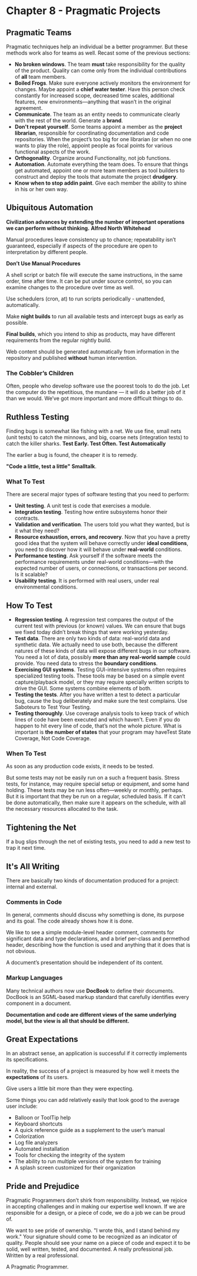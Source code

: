 # Chapter 8 - Pragmatic Projects
## Pragmatic Teams
Pragmatic techniques help an individual be a better programmer. But these methods work also for teams as well. Recast some of the previous sections:
- **No broken windows**. The team __must__ take responsibility for the quality of the product. Quality can come only from the individual contributions of __all__ team members.
- **Boiled Frogs**. Make sure everyone actively monitors the environment for changes. Maybe appoint a __chief water tester__. Have this person check constantly for increased scope, decreased time scales, additional features, new environments—anything that wasn’t in the original agreement.
- **Communicate**. The team as an entity needs to communicate clearly with the rest of the world. Generate a **brand**.
- **Don't repeat yourself**. Some teams appoint a member as the **project librarian**, responsible for coordinating documentation and code repositories. When the project’s too big for one librarian (or when no one wants to play the role), appoint people as focal points for various functional aspects of the work.
- **Orthogonality**. Organize around Functionality, not job functions.
- **Automation**. Automate everything the team does. To ensure that things get automated, appoint one or more team members as tool builders to construct and deploy the tools that automate the project **drudgery**.
- **Know when to stop addin paint**. Give each member the ability to shine in his or her own way.

## Ubiquitous Automation

**Civilization advances by extending the number of important operations we can perform without thinking.** __Alfred North Whitehead__

Manual procedures leave consistency up to chance; repeatability isn’t guaranteed, especially if aspects of the procedure are open to interpretation by different people.

**Don’t Use Manual Procedures**

A shell script or batch file will execute the same instructions, in the same order, time after time. It can be put under source control, so you can examine changes to the procedure over time as well.

Use schedulers (cron, at) to run scripts periodically - unattended, automatically.

Make __night builds__ to run all available tests and intercept bugs as early as possible.

__Final builds__, which you intend to ship as products, may have different requirements from the regular nightly build.

Web content should be generated automatically from information in the repository and published __without__ human intervention.

### The Cobbler’s Children
Often, people who develop software use the poorest tools to do the job. Let the computer do the repetitious, the mundane — it will do a better job of it than we would. We’ve got more important and more difficult things to do.

## Ruthless Testing
Finding bugs is somewhat like fishing with a net. We use fine, small nets (unit tests) to catch the minnows, and big, coarse nets (integration tests) to catch the killer sharks.
**Test Early. Test Often. Test Automatically**

The earlier a bug is found, the cheaper it is to remedy.

**"Code a little, test a little"** __Smalltalk__.

### What To Test
There are seceral major types of software testing that you need to perform:
- **Unit testing**. A unit test is code that exercises a module.
- **Integration testing**. Testing how entire subsystems honor their contracts.
- **Validation and verification**. The users told you what they wanted, but is it what they need?
- **Resource exhaustion, errors, and recovery**. Now that you have a pretty good idea that the system will behave correctly under __ideal conditions__, you need to discover how it will behave under __real-world__ conditions.
- **Performance testing**. Ask yourself if the software meets the performance requirements under real-world conditions—with the expected number of users, or connections, or transactions per second. Is it scalable? 
- **Usability testing**. It is performed with real users, under real environmental conditions.

## How To Test
- **Regression testing**. A regression test compares the output of the current test with previous (or known) values. We can ensure that bugs we fixed today didn’t break things that were working yesterday. 
- **Test data**. There are only two kinds of data: real-world data and synthetic data. We actually need to use both, because the different natures of these kinds of data will
expose different bugs in our software. You need a lot of data, possibly __more than any real-world sample__ could provide. You need data to stress the __boundary conditions__.
- **Exercising GUI systems**. Testing GUI-intensive systems often requires specialized testing tools. These tools may be based on a simple event capture/playback model,
or they may require specially written scripts to drive the GUI. Some systems combine elements of both.
- **Testing the tests**. After you have written a test to detect a particular bug, cause the bug deliberately and make sure the test complains. Use Saboteurs to Test Your Testing.
- **Testing thoroughly**. Use coverage analysis tools to keep track of which lines of code have been executed and which haven't. Even if you do happen to hit every line of code, that’s not the whole picture. What is important is __the number of states__ that your program may haveTest State Coverage, Not Code Coverage.

### When To Test
As soon as any production code exists, it needs to be tested.

But some tests may not be easily run on a such a frequent basis. Stress tests, for instance, may require special setup or equipment, and some hand holding. These tests may be run less often—weekly or monthly, perhaps. But it is important that they be run on a regular, scheduled basis. If it can’t be done automatically, then make sure it appears on
the schedule, with all the necessary resources allocated to the task.

## Tightening the Net
If a bug slips through the net of existing tests, you need to add a new test to trap it next time.

## It's All Writing
There are basically two kinds of documentation produced for a project: internal and external.
### Comments in Code
In general, comments should discuss why something is done, its purpose and its goal. The code already shows how it is done.

We like to see a simple module-level header comment, comments for significant data and type declarations, and a brief per-class and permethod header, describing how the function is used and anything that it does that is not obvious.

A document’s presentation should be independent of its content.

### Markup Languages
Many technical authors now use __DocBook__ to define their documents. DocBook is an SGML-based markup standard that carefully identifies every component in a document.

**Documentation and code are different views of the same underlying model, but the view is all that should be different.**

## Great Expectations
In an abstract sense, an application is successful if it correctly implements its specifications. 

In reality, the success of a project is measured by how well it meets the __expectations__ of its users.

Give users a little bit more than they were expecting. 

Some things you can add relatively easily that look good to the average user include:
- Balloon or ToolTip help
- Keyboard shortcuts
- A quick reference guide as a supplement to the user’s manual
- Colorization
- Log file analyzers
- Automated installation
- Tools for checking the integrity of the system
- The ability to run multiple versions of the system for training
- A splash screen customized for their organization

## Pride and Prejudice
Pragmatic Programmers don’t shirk from responsibility. Instead, we rejoice in accepting challenges and in making our expertise well known. If we are responsible for a design, or a piece of code, we do a job we can be proud of.

We want to see pride of ownership. "I wrote this, and I stand behind my work." Your signature should come to be recognized as an indicator of quality. People should see your name on a piece of code and expect it to be solid, well written, tested, and documented. A really professional job. Written by a real professional.

A Pragmatic Programmer.